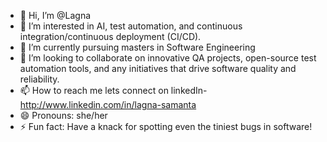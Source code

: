 - 👋 Hi, I’m @Lagna
- 👀 I’m interested in AI, test automation, and continuous integration/continuous deployment (CI/CD).
- 🌱 I’m currently pursuing masters in Software Engineering
- 💞️ I’m looking to collaborate on innovative QA projects, open-source test automation tools, and any initiatives that drive software quality and reliability.
- 📫 How to reach me  lets connect on linkedIn- http://www.linkedin.com/in/lagna-samanta
- 😄 Pronouns: she/her
- ⚡ Fun fact: Have a knack for spotting even the tiniest bugs in software!

<!---
Lagna-SamantaHub/Lagna-SamantaHub is a ✨ special ✨ repository because its `README.md` (this file) appears on your GitHub profile.
You can click the Preview link to take a look at your changes.
--->
